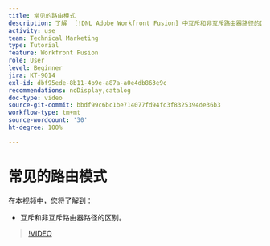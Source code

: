 ```yaml
---
title: 常见的路由模式
description: 了解  [!DNL Adobe Workfront Fusion] 中互斥和非互斥路由器路径的区别。
activity: use
team: Technical Marketing
type: Tutorial
feature: Workfront Fusion
role: User
level: Beginner
jira: KT-9014
exl-id: dbf95ede-8b11-4b9e-a87a-a0e4db863e9c
recommendations: noDisplay,catalog
doc-type: video
source-git-commit: bbdf99c6bc1be714077fd94fc3f8325394de36b3
workflow-type: tm+mt
source-wordcount: '30'
ht-degree: 100%

---
```


# 常见的路由模式

在本视频中，您将了解到：

* 互斥和非互斥路由器路径的区别。

>[!VIDEO](https://video.tv.adobe.com/v/335273/?quality=12&learn=on&enablevpops=1)
